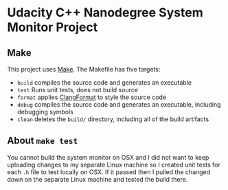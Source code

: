# Udacity C++ Nanodegree System Monitor Project

## Make
This project uses [Make](https://www.gnu.org/software/make/). The Makefile has five targets:
* `build`  compiles the source code and generates an executable
* `test`   Runs unit tests, does not build source
* `format` applies [ClangFormat](https://clang.llvm.org/docs/ClangFormat.html) to style the source code
* `debug`  compiles the source code and generates an executable, including debugging symbols
* `clean`  deletes the `build/` directory, including all of the build artifacts

## About `make test`
You cannot build the system monitor on OSX and I did not want to keep uploading changes to my separate Linux machine so I created unit tests for each `.h` file to test locally on OSX. If it passed then I pulled the changed down on the separate Linux machine and tested the build there.